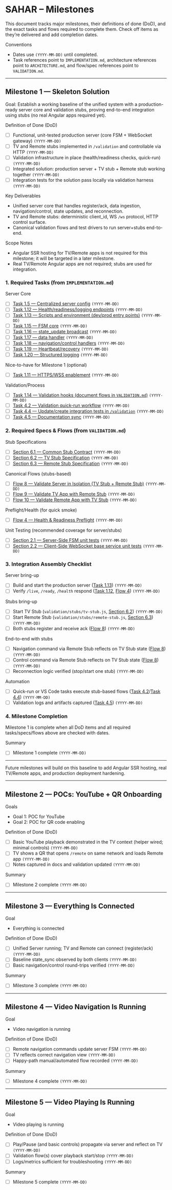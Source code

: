 # SAHAR – Milestones

This document tracks major milestones, their definitions of done (DoD), and the exact tasks and flows required to complete them. Check off items as they’re delivered and add completion dates.

Conventions
- Dates use `(YYYY-MM-DD)` until completed.
- Task references point to `IMPLEMENTATION.md`, architecture references point to `ARCHITECTURE.md`, and flow/spec references point to `VALIDATION.md`.

---

## Milestone 1 — Skeleton Solution

Goal: Establish a working baseline of the unified system with a production-ready server core and validation stubs, proving end-to-end integration using stubs (no real Angular apps required yet).

Definition of Done (DoD)
- [ ] Functional, unit-tested production server (core FSM + WebSocket gateway) `(YYYY-MM-DD)`
- [ ] TV and Remote stubs implemented in `/validation` and controllable via HTTP `(YYYY-MM-DD)`
- [ ] Validation infrastructure in place (health/readiness checks, quick-run) `(YYYY-MM-DD)`
- [ ] Integrated solution: production server + TV stub + Remote stub working together `(YYYY-MM-DD)`
- [ ] Integration tests for the solution pass locally via validation harness `(YYYY-MM-DD)`

Key Deliverables
- Unified server core that handles register/ack, data ingestion, navigation/control, state updates, and reconnection.
- TV and Remote stubs: deterministic client_id, WS `/ws` protocol, HTTP control surface.
- Canonical validation flows and test drivers to run server+stubs end-to-end.

Scope Notes
- Angular SSR hosting for TV/Remote apps is not required for this milestone; it will be targeted in a later milestone.
- Real TV/Remote Angular apps are not required; stubs are used for integration.

### 1. Required Tasks (from `IMPLEMENTATION.md`)

Server Core
- [ ] [Task 1.5 — Centralized server config](./IMPLEMENTATION.md#2-phase-1-server-side-refactoring-unified-server--ssr-host) `(YYYY-MM-DD)`
- [ ] [Task 1.12 — Health/readiness/logging endpoints](./IMPLEMENTATION.md#2-phase-1-server-side-refactoring-unified-server--ssr-host) `(YYYY-MM-DD)`
- [ ] [Task 1.13 — Scripts and environment (dev/prod entry points)](./IMPLEMENTATION.md#2-phase-1-server-side-refactoring-unified-server--ssr-host) `(YYYY-MM-DD)`
- [ ] [Task 1.15 — FSM core](./IMPLEMENTATION.md#2-phase-1-server-side-refactoring-unified-server--ssr-host) `(YYYY-MM-DD)`
- [ ] [Task 1.16 — state_update broadcast](./IMPLEMENTATION.md#2-phase-1-server-side-refactoring-unified-server--ssr-host) `(YYYY-MM-DD)`
- [ ] [Task 1.17 — data handler](./IMPLEMENTATION.md#2-phase-1-server-side-refactoring-unified-server--ssr-host) `(YYYY-MM-DD)`
- [ ] [Task 1.18 — navigation/control handlers](./IMPLEMENTATION.md#2-phase-1-server-side-refactoring-unified-server--ssr-host) `(YYYY-MM-DD)`
- [ ] [Task 1.19 — Heartbeat/recovery](./IMPLEMENTATION.md#2-phase-1-server-side-refactoring-unified-server--ssr-host) `(YYYY-MM-DD)`
- [ ] [Task 1.20 — Structured logging](./IMPLEMENTATION.md#2-phase-1-server-side-refactoring-unified-server--ssr-host) `(YYYY-MM-DD)`

Nice-to-have for Milestone 1 (optional)
- [ ] [Task 1.11 — HTTPS/WSS enablement](./IMPLEMENTATION.md#2-phase-1-server-side-refactoring-unified-server--ssr-host) `(YYYY-MM-DD)`

Validation/Process
- [ ] [Task 1.14 — Validation hooks (document flows in `VALIDATION.md`)](./IMPLEMENTATION.md#2-phase-1-server-side-refactoring-unified-server--ssr-host) `(YYYY-MM-DD)`
- [ ] [Task 4.2 — Validation quick-run workflow](./IMPLEMENTATION.md#5-guiding-principles-for-iterative-validation) `(YYYY-MM-DD)`
- [ ] [Task 4.4 — Update/create integration tests in `/validation`](./IMPLEMENTATION.md#5-guiding-principles-for-iterative-validation) `(YYYY-MM-DD)`
- [ ] [Task 4.5 — Documentation sync](./IMPLEMENTATION.md#5-guiding-principles-for-iterative-validation) `(YYYY-MM-DD)`

### 2. Required Specs & Flows (from `VALIDATION.md`)

Stub Specifications
- [ ] [Section 6.1 — Common Stub Contract](./VALIDATION.md#61-common-stub-contract) `(YYYY-MM-DD)`
- [ ] [Section 6.2 — TV Stub Specification](./VALIDATION.md#62-tv-stub-specification-validationstubstv-stubjs) `(YYYY-MM-DD)`
- [ ] [Section 6.3 — Remote Stub Specification](./VALIDATION.md#63-remote-stub-specification-validationstubsremote-stubjs) `(YYYY-MM-DD)`

Canonical Flows (stubs-based)
- [ ] [Flow 8 — Validate Server in Isolation (TV Stub + Remote Stub)](./VALIDATION.md#7-stub-based-validation-flows-canonical) `(YYYY-MM-DD)`
- [ ] [Flow 9 — Validate TV App with Remote Stub](./VALIDATION.md#7-stub-based-validation-flows-canonical) `(YYYY-MM-DD)`
- [ ] [Flow 10 — Validate Remote App with TV Stub](./VALIDATION.md#7-stub-based-validation-flows-canonical) `(YYYY-MM-DD)`

Preflight/Health (for quick smoke)
- [ ] [Flow 4 — Health & Readiness Preflight](./VALIDATION.md#4-full-integration-testing-validation) `(YYYY-MM-DD)`

Unit Testing (recommended coverage for server/stubs)
- [ ] [Section 2.1 — Server-Side FSM unit tests](./VALIDATION.md#2-unit-testing) `(YYYY-MM-DD)`
- [ ] [Section 2.2 — Client-Side WebSocket base service unit tests](./VALIDATION.md#2-unit-testing) `(YYYY-MM-DD)`

### 3. Integration Assembly Checklist

Server bring-up
- [ ] Build and start the production server ([Task 1.13](./IMPLEMENTATION.md#2-phase-1-server-side-refactoring-unified-server--ssr-host)) `(YYYY-MM-DD)`
- [ ] Verify `/live`, `/ready`, `/health` respond ([Task 1.12](./IMPLEMENTATION.md#2-phase-1-server-side-refactoring-unified-server--ssr-host), [Flow 4](./VALIDATION.md#4-full-integration-testing-validation)) `(YYYY-MM-DD)`

Stubs bring-up
- [ ] Start TV Stub (`validation/stubs/tv-stub.js`, [Section 6.2](./VALIDATION.md#62-tv-stub-specification-validationstubstv-stubjs)) `(YYYY-MM-DD)`
- [ ] Start Remote Stub (`validation/stubs/remote-stub.js`, [Section 6.3](./VALIDATION.md#63-remote-stub-specification-validationstubsremote-stubjs)) `(YYYY-MM-DD)`
- [ ] Both stubs register and receive ack ([Flow 8](./VALIDATION.md#7-stub-based-validation-flows-canonical)) `(YYYY-MM-DD)`

End-to-end with stubs
- [ ] Navigation command via Remote Stub reflects on TV Stub state ([Flow 8](./VALIDATION.md#7-stub-based-validation-flows-canonical)) `(YYYY-MM-DD)`
- [ ] Control command via Remote Stub reflects on TV Stub state ([Flow 8](./VALIDATION.md#7-stub-based-validation-flows-canonical)) `(YYYY-MM-DD)`
- [ ] Reconnection logic verified (stop/start one stub) `(YYYY-MM-DD)`

Automation
- [ ] Quick-run or VS Code tasks execute stub-based flows ([Task 4.2](./IMPLEMENTATION.md#5-guiding-principles-for-iterative-validation)/[Task 4.4](./IMPLEMENTATION.md#5-guiding-principles-for-iterative-validation)) `(YYYY-MM-DD)`
- [ ] Validation logs and artifacts captured ([Task 4.5](./IMPLEMENTATION.md#5-guiding-principles-for-iterative-validation)) `(YYYY-MM-DD)`

### 4. Milestone Completion

Milestone 1 is complete when all DoD items and all required tasks/specs/flows above are checked with dates.

Summary
- [ ] Milestone 1 complete `(YYYY-MM-DD)`

---

Future milestones will build on this baseline to add Angular SSR hosting, real TV/Remote apps, and production deployment hardening.

---

## Milestone 2 — POCs: YouTube + QR Onboarding

Goals
- Goal 1: POC for YouTube
- Goal 2: POC for QR code enabling

Definition of Done (DoD)
- [ ] Basic YouTube playback demonstrated in the TV context (helper wired; minimal controls) `(YYYY-MM-DD)`
- [ ] TV shows a QR that opens `/remote` on same network and loads Remote app `(YYYY-MM-DD)`
- [ ] Notes captured in docs and validation updated `(YYYY-MM-DD)`

Summary
- [ ] Milestone 2 complete `(YYYY-MM-DD)`

---

## Milestone 3 — Everything Is Connected

Goal
- Everything is connected

Definition of Done (DoD)
- [ ] Unified Server running; TV and Remote can connect (register/ack) `(YYYY-MM-DD)`
- [ ] Baseline state_sync observed by both clients `(YYYY-MM-DD)`
- [ ] Basic navigation/control round-trips verified `(YYYY-MM-DD)`

Summary
- [ ] Milestone 3 complete `(YYYY-MM-DD)`

---

## Milestone 4 — Video Navigation Is Running

Goal
- Video navigation is running

Definition of Done (DoD)
- [ ] Remote navigation commands update server FSM `(YYYY-MM-DD)`
- [ ] TV reflects correct navigation view `(YYYY-MM-DD)`
- [ ] Happy-path manual/automated flow recorded `(YYYY-MM-DD)`

Summary
- [ ] Milestone 4 complete `(YYYY-MM-DD)`

---

## Milestone 5 — Video Playing Is Running

Goal
- Video playing is running

Definition of Done (DoD)
- [ ] Play/Pause (and basic controls) propagate via server and reflect on TV `(YYYY-MM-DD)`
- [ ] Validation flow(s) cover playback start/stop `(YYYY-MM-DD)`
- [ ] Logs/metrics sufficient for troubleshooting `(YYYY-MM-DD)`

Summary
- [ ] Milestone 5 complete `(YYYY-MM-DD)`

